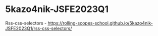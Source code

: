 # 5kazo4nik-JSFE2023Q1

Rss-css-selectors - https://rolling-scopes-school.github.io/5kazo4nik-JSFE2023Q1/rss-css-selectors/
